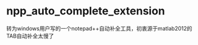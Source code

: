 npp_auto_complete_extension
===========================

转为windows用户写的一个notepad++自动补全工具，初衷源于matlab2012的TAB自动补全太慢了